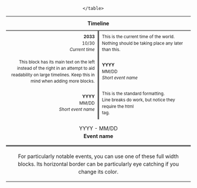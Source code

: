 <div align="center">
	<table style="margin:14 0 7 14; border:0px; line-height:1.5; border-collapse:collapse; font-size:smaller">
			<!-- If you want any clickable links in this timeline, you have to use the html method (<a href="url">text</a>) rather than markdown, and remember that relative paths are not supported this way in Obsidian -->
		<tr>
			<th colspan="2" style="border-bottom:2px solid #666666; font-size:larger; padding:8px; text-align:center">Timeline</th>
		</tr>
		<tr><!-- You can change the color of this border to signify different things -->
			<td style="border-right:4px solid #666666; padding:8px; text-align:right; width:50%"><b>2033</b><br>10/30<br><i>Current time</i></td>
			<td style="padding:8px">This is the current time of the world. Nothing should be taking place any later than this.</td>
		</tr><!-- RIGHT+FIRST -->
	<!-- Copy and paste these blocks as many times as you need -->
		<tr>
			<td style="border-right:4px solid #666666; padding:8px; text-align:right">This block has its main text on the left instead of the right in an attempt to aid readability on large timelines. Keep this in mind when adding more blocks.</td>
			<td style="padding:8px"><b>YYYY</b><br>MM/DD<br><i>Short event name</i></td>
		</tr><!-- LEFT -->
		<tr>
			<td style="border-right:4px solid #666666; padding:8px; text-align:right"><b>YYYY</b><br>MM/DD<br><i>Short event name</i></td>
			<td style="padding:8px">This is the standard formatting.<br>Line breaks do work, but notice they require the html <br> tag.</td>
		</tr><!-- RIGHT -->
		<tr>
			<td colspan="2" style="border-bottom:4px solid #666666; font-size:larger; padding:14px; text-align:center">YYYY - MM/DD<br><b>Event name</b></td>
			</tr><tr>
			<td colspan="2" style="font-size:larger;padding:16px; text-align:center">For particularly notable events, you can use one of these full width blocks. Its horizontal border can be particularly eye catching if you change its color.</td>
		</tr><!-- CENTER -->
		
	</table>
</div>